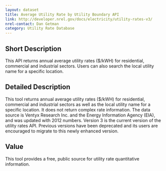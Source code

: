 ```yaml
---
layout: dataset
title: Average Utility Rate by Utility Boundary API
link: http://developer.nrel.gov/docs/electricity/utility-rates-v3/
nrel-contact: Dan Getman
category: Utility Rate Database
---
```


## Short Description

This API returns annual average utility rates ($/kWH) for residential, commercial and industrial sectors. Users can also search the local utility name for a specific location. 

## Detailed Description

This tool returns annual average utility rates ($/kWH) for residential, commercial and industrial sectors as well as the local utility name for a specific location. It does not return complex rate information. The data source is Ventyx Research Inc. and the Energy Information Agency (EIA), and was updated with 2012 numbers. Version 3 is the current version of the utility rates API. Previous versions have been deprecated and its users are encouraged to migrate to this newly enhanced version.


## Value

This tool provides a free, public source for utility rate 
quantitative information.
